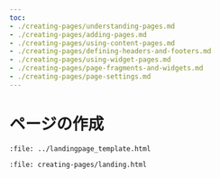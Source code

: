 ```yaml
---
toc:
- ./creating-pages/understanding-pages.md
- ./creating-pages/adding-pages.md
- ./creating-pages/using-content-pages.md
- ./creating-pages/defining-headers-and-footers.md
- ./creating-pages/using-widget-pages.md
- ./creating-pages/page-fragments-and-widgets.md
- ./creating-pages/page-settings.md
---
```

# ページの作成

```{raw} html
:file: ../landingpage_template.html
```

```{raw} html
:file: creating-pages/landing.html
```
